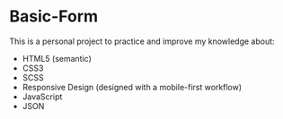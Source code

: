 # Basic-Form

This is a personal project to practice and improve my knowledge about:
</br>
* HTML5 (semantic)
* CSS3
* SCSS
* Responsive Design (designed with a mobile-first workflow)
* JavaScript
* JSON